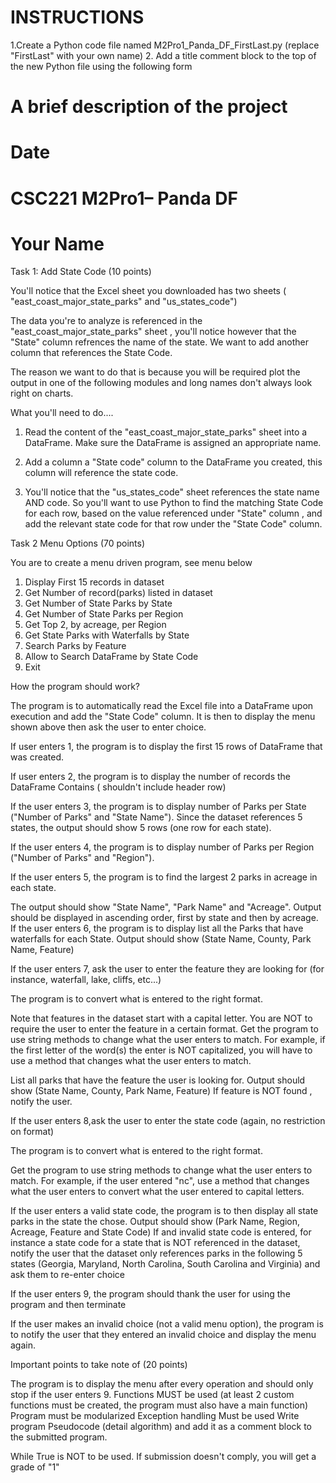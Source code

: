 # INSTRUCTIONS

1.Create a Python code file named M2Pro1_Panda_DF_FirstLast.py
(replace "FirstLast" with your own name)
2. Add a title comment block to the top of the new Python file using the following form


# A brief description of the project
# Date
# CSC221 M2Pro1– Panda DF
# Your Name

 

Task 1: Add State Code (10 points)

You'll notice that the Excel sheet you downloaded has two sheets ( "east_coast_major_state_parks" and "us_states_code")

 

The data you're to analyze is referenced in the "east_coast_major_state_parks" sheet , you'll notice however that the "State" column refrences the name of the state. We want to add another column that references the State Code.

The reason we want to do that is because you will be required plot the output in one of the following modules and long names don't always look right on charts. 

What you'll need to do....

1. Read the content of the "east_coast_major_state_parks" sheet into a DataFrame. Make sure the DataFrame is assigned an appropriate name.

2. Add a column a "State code" column to the DataFrame you created, this column will reference the state code.

3. You'll notice that the "us_states_code" sheet references the state name AND code. So you'll want to use Python to find the matching State Code for each row, based on the value referenced under "State" column , and add the relevant state code for that row under the "State Code" column.

Task 2 Menu Options (70 points)

You are to create a menu driven program, see menu below

1. Display First 15 records in dataset
2. Get Number of record(parks) listed in dataset
3. Get Number of State Parks by State
4. Get Number of State Parks per Region
5. Get Top 2, by acreage, per Region
6. Get State Parks with Waterfalls by State
7. Search Parks by Feature
8. Allow to Search DataFrame by State Code
9. Exit

How the program should work?

The program is to automatically read the Excel file into a DataFrame upon execution and add the "State Code" column. It is then to display the menu shown above then ask the user to enter choice.

If user enters 1, the program is to display the first 15 rows of DataFrame that was created.

If user enters 2, the program is to display the number of records the DataFrame Contains ( shouldn't include header row)

If the user enters 3, the program is to display number of Parks per State ("Number of Parks" and "State Name"). Since the dataset references 5 states, the output should show 5 rows (one row for each state).

If the user enters 4, the program is to display number of Parks per Region ("Number of Parks" and "Region"). 

If the user enters 5, the program is to find the largest 2 parks in acreage in each state. 

The output should show "State Name", "Park Name" and "Acreage".
Output should be displayed in ascending order, first by state and then by acreage.
If the user enters 6, the program is to display list all the Parks that have waterfalls for each State. Output should show (State Name, County, Park Name, Feature)

If the user enters 7, ask the user to enter the feature they are looking for (for instance, waterfall, lake, cliffs, etc...)

The program is to convert what is entered to the right format.

Note that features in the dataset start with a capital letter. You are NOT to require the user to enter the feature in a certain format. Get the program to use string methods to change what the user enters to match. For example, if the first letter of the word(s) the enter is NOT capitalized, you will have to use a method that changes what the user enters to match.

List all parks that have the feature the user is looking for. Output should show (State Name, County, Park Name, Feature)
If feature is NOT found , notify the user.

If the user enters 8,ask the user to enter the state code (again, no restriction on format)

The program is to convert what is entered to the right format.

Get the program to use string methods to change what the user enters to match. For example, if the user entered "nc", use a method that changes what the user enters to convert what the user entered to capital letters.

If the user enters a valid state code, the program is to then display all state parks in the state the chose. Output should show (Park Name, Region, Acreage, Feature and State Code)
If and invalid state code is entered, for instance a state code for a state that is NOT referenced in the dataset, notify the user that the dataset only references parks in the following 5 states  (Georgia, Maryland, North Carolina, South Carolina and Virginia) and ask them to re-enter choice

If the user enters 9, the program should thank the user for using the program and then terminate

If the user makes an invalid choice (not a valid menu option), the program is to notify the user that they entered an invalid choice and display the menu again.

Important points to take note of (20 points)

The program is to display the menu after every operation and should only stop if the user enters 9.
Functions MUST be used (at least 2 custom functions must be created, the program must also have a main function) 
Program must be modularized
Exception handling Must be used
Write program Pseudocode (detail algorithm) and add it as a comment block to the submitted program.

While True is NOT to be used.  If submission doesn't comply, you will get a grade of "1"
